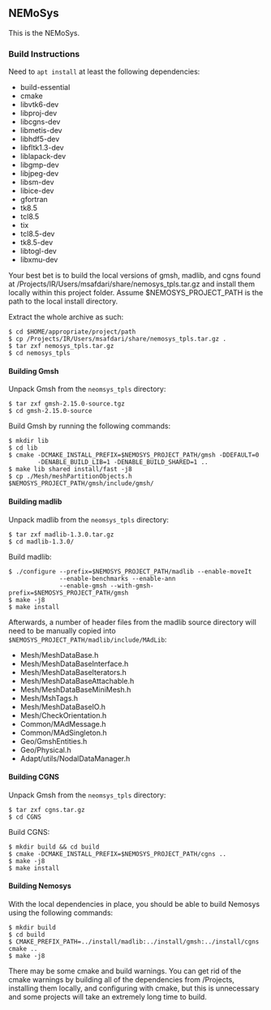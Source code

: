 NEMoSys
----------
This is the NEMoSys.

### Build Instructions ###

Need to `apt install` at least the following dependencies:

* build-essential
* cmake
* libvtk6-dev
* libproj-dev
* libcgns-dev
* libmetis-dev
* libhdf5-dev
* libfltk1.3-dev
* liblapack-dev
* libgmp-dev
* libjpeg-dev
* libsm-dev
* libice-dev
* gfortran
* tk8.5
* tcl8.5
* tix
* tcl8.5-dev
* tk8.5-dev
* libtogl-dev
* libxmu-dev

Your best bet is to build the local versions of gmsh, madlib, and cgns found at
/Projects/IR/Users/msafdari/share/nemosys_tpls.tar.gz and install them
locally within this project folder. Assume $NEMOSYS_PROJECT_PATH is the path
to the local install directory.

Extract the whole archive as such:

```
$ cd $HOME/appropriate/project/path
$ cp /Projects/IR/Users/msafdari/share/nemosys_tpls.tar.gz .
$ tar zxf nemosys_tpls.tar.gz
$ cd nemosys_tpls
```

#### Building Gmsh ####

Unpack Gmsh from the `neomsys_tpls` directory:

```
$ tar zxf gmsh-2.15.0-source.tgz
$ cd gmsh-2.15.0-source
```

Build Gmsh by running the following commands:

```
$ mkdir lib
$ cd lib
$ cmake -DCMAKE_INSTALL_PREFIX=$NEMOSYS_PROJECT_PATH/gmsh -DDEFAULT=0
        -DENABLE_BUILD_LIB=1 -DENABLE_BUILD_SHARED=1 ..
$ make lib shared install/fast -j8
$ cp ./Mesh/meshPartitionObjects.h $NEMOSYS_PROJECT_PATH/gmsh/include/gmsh/
```

#### Building madlib ####

Unpack madlib from the `neomsys_tpls` directory:

```
$ tar zxf madlib-1.3.0.tar.gz
$ cd madlib-1.3.0/
```

Build madlib:

```
$ ./configure --prefix=$NEMOSYS_PROJECT_PATH/madlib --enable-moveIt
              --enable-benchmarks --enable-ann
              --enable-gmsh --with-gmsh-prefix=$NEMOSYS_PROJECT_PATH/gmsh
$ make -j8
$ make install
```

Afterwards, a number of header files from the madlib source directory will
need to be manually copied into `$NEMOSYS_PROJECT_PATH/madlib/include/MAdLib`:

* Mesh/MeshDataBase.h
* Mesh/MeshDataBaseInterface.h
* Mesh/MeshDataBaseIterators.h
* Mesh/MeshDataBaseAttachable.h
* Mesh/MeshDataBaseMiniMesh.h
* Mesh/MshTags.h
* Mesh/MeshDataBaseIO.h
* Mesh/CheckOrientation.h
* Common/MAdMessage.h
* Common/MAdSingleton.h
* Geo/GmshEntities.h
* Geo/Physical.h
* Adapt/utils/NodalDataManager.h

#### Building CGNS ####

Unpack Gmsh from the `neomsys_tpls` directory:

```
$ tar zxf cgns.tar.gz
$ cd CGNS
```

Build CGNS:

```
$ mkdir build && cd build
$ cmake -DCMAKE_INSTALL_PREFIX=$NEMOSYS_PROJECT_PATH/cgns ..
$ make -j8
$ make install
```

#### Building Nemosys ####

With the local dependencies in place, you should be able to build Nemosys
using the following commands:

```
$ mkdir build
$ cd build
$ CMAKE_PREFIX_PATH=../install/madlib:../install/gmsh:../install/cgns cmake ..
$ make -j8
```

There may be some cmake and build warnings. You can get rid of the cmake
warnings by building all of the dependencies from /Projects, installing them
locally, and configuring with cmake, but this is unnecessary and some projects
will take an extremely long time to build.
